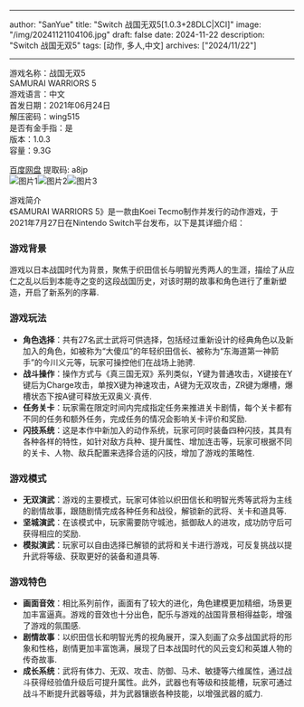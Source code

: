 
---
author: "SanYue"
title: "Switch 战国无双5[1.0.3+28DLC|XCI]"
image: "/img/20241121104106.jpg"
draft: false
date: 2024-11-22
description: "Switch 战国无双5"
tags: [动作, 多人,中文]
archives: ["2024/11/22"]

---

游戏名称：战国无双5   
SAMURAI WARRIORS 5    
游戏语言：中文  
首发日期：2021年06月24日  
解压密码：wing515  
是否有金手指：是  
版本：1.0.3   
容量：9.3G

[百度网盘](https://pan.baidu.com/s/1k3XkMvYW_aCdqMZVpwKnzA) 提取码: a8jp  
![图片1](/img/c1f505.jpg)![图片2](/img/63058b.jpg)![图片3](/img/b2bd4c.jpg)  

游戏简介  
《SAMURAI WARRIORS 5》是一款由Koei Tecmo制作并发行的动作游戏，于2021年7月27日在Nintendo Switch平台发布，以下是其详细介绍：

### 游戏背景
游戏以日本战国时代为背景，聚焦于织田信长与明智光秀两人的生涯，描绘了从应仁之乱以后到本能寺之变的这段战国历史，对该时期的故事和角色进行了重新塑造，开启了新系列的序幕.

### 游戏玩法
- **角色选择**：共有27名武士武将可供选择，包括经过重新设计的经典角色以及新加入的角色，如被称为“大傻瓜”的年轻织田信长、被称为“东海道第一神箭手”的今川义元等，玩家可操控他们在战场上驰骋.
- **战斗操作**：操作方式与《真三国无双》系列类似，Y键为普通攻击，X键接在Y键后为Charge攻击，单按X键为神速攻击，A键为无双攻击，ZR键为爆槽，爆槽状态下按A键可释放无双奥义·真传.
- **任务关卡**：玩家需在限定时间内完成指定任务来推进关卡剧情，每个关卡都有不同的任务和额外任务，完成任务的情况会影响关卡评价和奖励.
- **闪技系统**：这是本作中新加入的动作系统，玩家可同时装备四种闪技，其具有各种各样的特性，如针对敌方兵种、提升属性、增加连击等，玩家可根据不同的关卡、人物、敌兵配置来选择合适的闪技，增加了游戏的策略性.

### 游戏模式
- **无双演武**：游戏的主要模式，玩家可体验以织田信长和明智光秀等武将为主线的剧情故事，跟随剧情完成各种任务和战役，解锁新的武将、关卡和道具等.
- **坚城演武**：在该模式中，玩家需要防守城池，抵御敌人的进攻，成功防守后可获得相应的奖励.
- **模拟演武**：玩家可以自由选择已解锁的武将和关卡进行游戏，可反复挑战以提升武将等级、获取更好的装备和道具等.

### 游戏特色
- **画面音效**：相比系列前作，画面有了较大的进化，角色建模更加精细，场景更加丰富逼真。游戏的音效也十分出色，配乐与游戏的战国背景相得益彰，增强了游戏的氛围感.
- **剧情故事**：以织田信长和明智光秀的视角展开，深入刻画了众多战国武将的形象和性格，剧情更加丰富饱满，展现了日本战国时代的风云变幻和英雄人物的传奇故事.
- **成长系统**：武将有体力、无双、攻击、防御、马术、敏捷等六维属性，通过战斗获得经验值升级后可提升属性。此外，武器也有等级和技能槽，玩家可通过战斗不断提升武器等级，并为武器镶嵌各种技能，以增强武器的威力.
 
